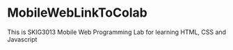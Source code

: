 # MobileWebLinkToColab
This is SKIG3013 Mobile Web Programming Lab for learning HTML, CSS and Javascript
